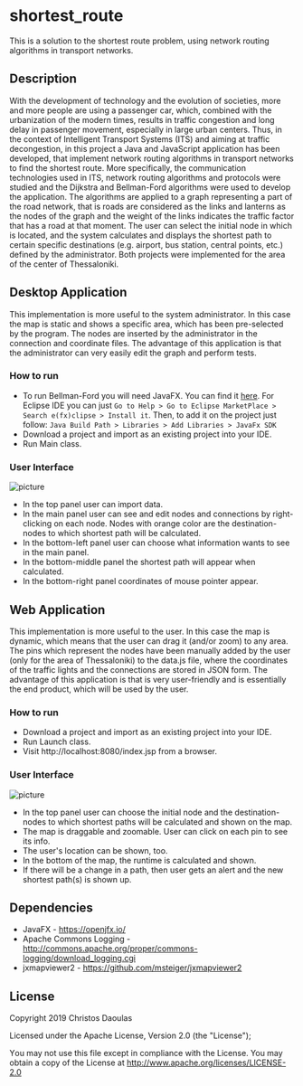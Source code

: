 # shortest_route

This is a solution to the shortest route problem, using network routing algorithms in transport networks.

## Description
With the development of technology and the evolution of societies, more and more people are using a passenger car, which, combined with the urbanization of the modern times, results in traffic congestion and long delay in passenger movement, especially in large urban centers. Thus, in the context of Intelligent Transport Systems (ITS) and aiming at traffic decongestion, in this project a Java and JavaScript application has been developed, that implement network routing algorithms in transport networks to find the shortest route. More specifically, the communication technologies used in ITS, network routing algorithms and protocols were studied and the Dijkstra and Bellman-Ford algorithms were used to develop the application. The algorithms are applied to a graph representing a part of the road network, that is roads are considered as the links and lanterns as the nodes of the graph and the weight of the links indicates the traffic factor that has a road at that moment. The user can select the initial node in which is located, and the system calculates and displays the shortest path to certain specific destinations (e.g. airport, bus station, central points, etc.) defined by the administrator. Βoth projects were implemented for the area of the center of Thessaloniki.

## Desktop Application

This implementation is more useful to the system administrator. In this case the map is static and shows a specific area, which has been pre-selected by the program. Τhe nodes are inserted by the administrator in the connection and coordinate files. The advantage of this application is that the administrator can very easily edit the graph and perform tests.

### How to run

* To run Bellman-Ford you will need JavaFX. You can find it [here](https://gluonhq.com/products/javafx/ "JavaFX").
  For Eclipse IDE you can just `Go to Help > Go to Eclipse MarketPlace > Search e(fx)clipse > Install it`. Then, to add it on the project just follow: `Java Build Path > Libraries > Add Libraries > JavaFx SDK`
* Download a project and import as an existing project into your IDE.
* Run Main class.

### User Interface

![picture](https://uc874c1176464acd059c15f13d46.previews.dropboxusercontent.com/p/thumb/AA1AazRm1vP212ihhEoTRGFUqM8Wrc53-3wRx0qmWLQUcMz2x3S4JzrZgizyGNyZPv7t0PbvsI9gdalxP_qwSU43HzF3yWvRRGchN91X6AnPXZ9X7P_U6GRd4fDtx3LIz1miGJQMXkJ-vznwWx2DQEiEPj-WOxEds6Ip9o12p2R_zIeQkunrios2waVop7XqoeYVHtPL5L4MF68tHzFy9pK7azKLhyCtd79yXez6lCNfMnuwRf_48UmRgfC7CuaP25dH1I4y57olohqQlonDWoQnpM1rf8T5H44BVy8QgbXq6zdqX4h_kUItR3rRjBk6Qqy33BroE-4Y4tnwBDhZFlSiaH5UymhzZWaMe4M-DmaTO916f0Djt0FsoMLOtIlWjoI28d-iBuyexf2CgXZHAPUH/p.jpeg?fv_content=true&size_mode=5)

* In the top panel user can import data.
* In the main panel user can see and edit nodes and connections by right-clicking on each node. Nodes with orange color are the destination-nodes to which shortest path will be calculated.
* In the bottom-left panel user can choose what information wants to see in the main panel.
* In the bottom-middle panel the shortest path will appear when calculated.
* In the bottom-right panel coordinates of mouse pointer appear.

## Web Application
This implementation is more useful to the user. In this case the map is dynamic, which means that the user can drag it (and/or zoom) to any area. The pins which represent the nodes have been manually added by the user (only for the area of Thessaloniki) to the data.js file, where the coordinates of the traffic lights and the connections are stored in JSON form. The advantage of this application is that is very user-friendly and is essentially the end product, which will be used by the user.


### How to run
* Download a project and import as an existing project into your IDE.
* Run Launch class.
* Visit http://localhost:8080/index.jsp from a browser.

### User Interface
![picture](https://uc9d3bb3ee3e1e045e4b9402dbf9.previews.dropboxusercontent.com/p/thumb/AA16obuorThtOSr9q8L884XVA36U1curltlprTRTGszRrb7b_ZPgy4IcyKuUP28yEmFASsg0qxDqrQ5WGi5GpYgSjSl1KeDd8c9r4UmlzmJzbWZ_o0JRdPU3R9DTUY00o_uNSx7V70e8Pv1eAk9mYbrqhWgs_bDIB4ADf8ogO9gh8Ja1b5hVXD16qcAmhldu_A55ErqyxsBzpBJHliGRYOYW5APJoeZzxwJRhhJRf4p9C0QE4OsckyxwPhb78dLvTxSOMrMlbJXJ7fuN-wwUQ1rIVhuLzoysfMNBU9g0EdbpPi15fsNTLfqWKl00qK1Sgz7Q5jpojSIfD_DuCkxWASZGrb_40AxNaY_qyu0lPhRK3SY92P51fI7-xlan2NKXF3Qz3nW5WU7MiyiCEVTE5_xn/p.jpeg?fv_content=true&size_mode=5)

* In the top panel user can choose the initial node and the destination-nodes to which shortest paths will be calculated and shown on the map.
* The map is draggable and zoomable. User can click on each pin to see its info.
* The user's location can be shown, too.
* In the bottom of the map, the runtime is calculated and shown. 
* If there will be a change in a path, then user gets an alert and the new shortest path(s) is shown up.

## Dependencies

* JavaFX - https://openjfx.io/
* Apache Commons Logging - http://commons.apache.org/proper/commons-logging/download_logging.cgi
* jxmapviewer2 - https://github.com/msteiger/jxmapviewer2

## License

Copyright 2019 Christos Daoulas

Licensed under the Apache License, Version 2.0 (the "License");

Υou may not use this file except in compliance with the License. You may obtain a copy of the License at http://www.apache.org/licenses/LICENSE-2.0

